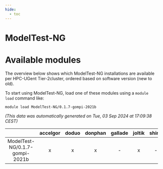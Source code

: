 ```yaml
---
hide:
  - toc
---
```


ModelTest-NG
============

# Available modules


The overview below shows which ModelTest-NG installations are available per HPC-UGent Tier-2cluster, ordered based on software version (new to old).

To start using ModelTest-NG, load one of these modules using a `module load` command like:

```shell
module load ModelTest-NG/0.1.7-gompi-2021b
```

*(This data was automatically generated on Tue, 03 Sep 2024 at 17:09:38 CEST)*  

| |accelgor|doduo|donphan|gallade|joltik|shinx|skitty|
| :---: | :---: | :---: | :---: | :---: | :---: | :---: | :---: |
|ModelTest-NG/0.1.7-gompi-2021b|x|x|x|-|x|-|x|
